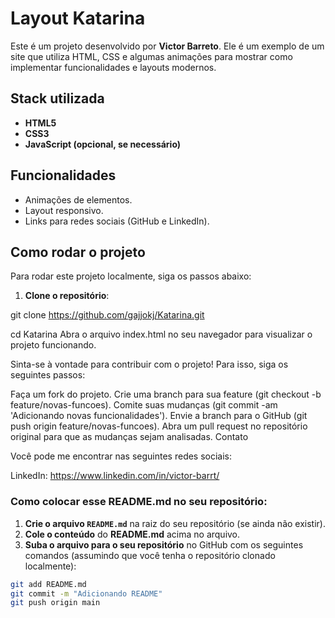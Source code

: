 
# Layout Katarina

Este é um projeto desenvolvido por **Victor Barreto**. Ele é um exemplo de um site que utiliza HTML, CSS e algumas animações para mostrar como implementar funcionalidades e layouts modernos.

## Stack utilizada

- **HTML5**
- **CSS3**
- **JavaScript (opcional, se necessário)**

## Funcionalidades

- Animações de elementos.
- Layout responsivo.
- Links para redes sociais (GitHub e LinkedIn).

## Como rodar o projeto

Para rodar este projeto localmente, siga os passos abaixo:

1. **Clone o repositório**:


git clone https://github.com/gajjokj/Katarina.git


cd Katarina
Abra o arquivo index.html no seu navegador para visualizar o projeto funcionando.

Sinta-se à vontade para contribuir com o projeto! Para isso, siga os seguintes passos:

Faça um fork do projeto.
Crie uma branch para sua feature (git checkout -b feature/novas-funcoes).
Comite suas mudanças (git commit -am 'Adicionando novas funcionalidades').
Envie a branch para o GitHub (git push origin feature/novas-funcoes).
Abra um pull request no repositório original para que as mudanças sejam analisadas.
Contato


Você pode me encontrar nas seguintes redes sociais:

LinkedIn: https://www.linkedin.com/in/victor-barrt/


### Como colocar esse **README.md** no seu repositório:

1. **Crie o arquivo `README.md`** na raiz do seu repositório (se ainda não existir).
2. **Cole o conteúdo** do **README.md** acima no arquivo.
3. **Suba o arquivo para o seu repositório** no GitHub com os seguintes comandos (assumindo que você tenha o repositório clonado localmente):

```bash
git add README.md
git commit -m "Adicionando README"
git push origin main
